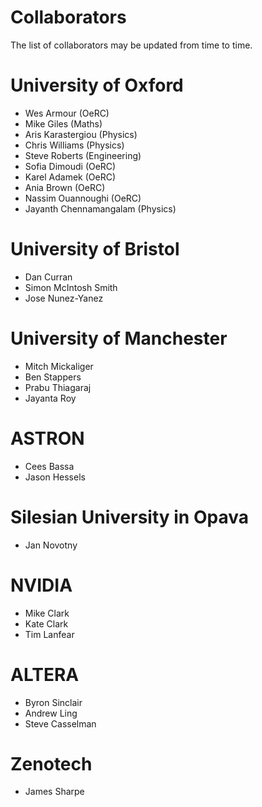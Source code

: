 Collaborators
=
The list of collaborators may be updated from time to time.

# University of Oxford
* Wes Armour (OeRC)
* Mike Giles (Maths)
* Aris Karastergiou (Physics)
* Chris Williams (Physics)
* Steve Roberts (Engineering)
* Sofia Dimoudi (OeRC)
* Karel Adamek (OeRC)
* Ania Brown (OeRC)
* Nassim Ouannoughi (OeRC)
* Jayanth Chennamangalam (Physics)

# University of Bristol
* Dan Curran
* Simon McIntosh Smith
* Jose Nunez-Yanez

# University of Manchester
* Mitch Mickaliger
* Ben Stappers
* Prabu Thiagaraj
* Jayanta Roy

# ASTRON
* Cees Bassa
* Jason Hessels

# Silesian University in Opava
* Jan Novotny

# NVIDIA
* Mike Clark
* Kate Clark
* Tim Lanfear

# ALTERA
* Byron Sinclair
* Andrew Ling
* Steve Casselman

# Zenotech
* James Sharpe
